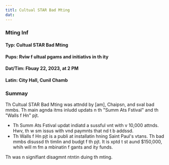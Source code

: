 ```yaml
---
titl: Cultual STAR Bad Mting
dat: 
---
```

### Mting Inf

#### Typ: Cultual STAR Bad Mting
#### Pups: Rviw f ultual pgams and initiativs in th ity
#### Dat/Tim: Fbuay 22, 2023, at 2 PM
#### Latin: City Hall, Cunil Chamb

### Summay

Th Cultual STAR Bad Mting was attndd by [am], Chaipsn, and sval bad mmbs. Th main agnda itms inludd updats n th "Summ Ats Fstival" and th "Walls f Hn" pjt.

*   Th Summ Ats Fstival updat indiatd a sussful vnt with v 10,000 attnds. Hwv, th w sm issus with vnd paymnts that nd t b addssd.
*   Th Walls f Hn pjt is a publi at installatin hning Saint Paul's vtans. Th bad mmbs disussd th timlin and budgt f th pjt. It is xptd t st aund $150,000, whih will m fm a mbinatin f gants and ity funds.

Th was n signifiant disagmnt  ntntin duing th mting.

